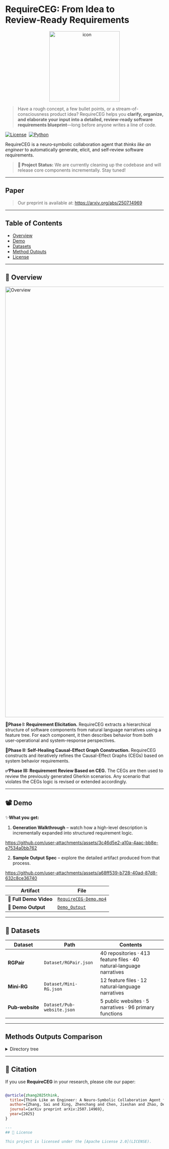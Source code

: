 # RequireCEG: From Idea to Review‑Ready Requirements
<p align="center">
  <img src="https://github.com/user-attachments/assets/e2eebf7b-912b-45f8-bfce-4beb937b0b05"
       alt="icon" width="224" height="224" />
</p>

> Have a rough concept, a few bullet points, or a stream-of-consciousness product idea? RequireCEG helps you **clarify, organize, and elaborate your input into a detailed, review-ready software requirements blueprint**—long before anyone writes a line of code.

[![License](https://img.shields.io/badge/License-Apache_2.0-blue.svg)](LICENSE)  [![Python](https://img.shields.io/badge/Python-3.10%2B-blue.svg)](https://www.python.org)

RequireCEG is a neuro‑symbolic collaboration agent that *thinks like an engineer* to automatically generate, elicit, and self‑review software requirements.

> **🚧 Project Status:** We are currently cleaning up the codebase and will release core components incrementally. Stay tuned!
---
## Paper
> Our preprint is available at: https://arxiv.org/abs/2507.14969
---

## Table of Contents
* [Overview](#overview)
* [Demo](#demo)
* [Datasets](#datasets)
* [Method Outputs](#method-outputs)
* [License](#license)

---
## 🚀 Overview
<img width="2270" height="1369" alt="Overview" src="https://github.com/user-attachments/assets/5c818386-4708-427b-8c87-15d8465dbf49" />

**🔎Phase I: Requirement Elicitation.** RequireCEG extracts a hierarchical structure of software components from natural language narratives using a feature tree. For each component, it then describes behavior from both user-operational and system-response perspectives. 

**🔄Phase II: Self-Healing Causal-Effect Graph Construction.** RequireCEG constructs and iteratively refines the Causal-Effect Graphs (CEGs) based on system behavior requirements. 

**✅Phase III: Requirement Review Based on CEG.** The CEGs are then used to review the previously generated Gherkin scenarios. Any scenario that violates the CEGs logic is revised or extended accordingly.

---

## 📽️ Demo
✨**What you get:**
1. **Generation Walkthrough** – watch how a high-level description is incrementally expanded into structured requirement logic.


https://github.com/user-attachments/assets/3c46d5e2-a10a-4aac-bb8e-e7534a0bb762


2. **Sample Output Spec** – explore the detailed artifact produced from that process.


https://github.com/user-attachments/assets/a68ff539-b728-40ad-87d8-632c8ce36740

| Artifact           | File                                           |
| ------------------ | ---------------------------------------------- |
| 🎥 **Full Demo Video**  | [`RequireCEG-Demo.mp4`](./RequireCEG-Demo.mp4) |
| 📄 **Demo Output** | [`Demo_Output`](./Demo_Output)                 |

---

## 📂 Datasets

| Dataset         | Path                       | Contents                                                             |
| --------------- | -------------------------- | -------------------------------------------------------------------- |
| **RGPair**      | `Dataset/RGPair.json`      | 40 repositories · 413 feature files · 40 natural‑language narratives |
| **Mini‑RG**     | `Dataset/Mini-RG.json`     | 12 feature files · 12 natural‑language narratives                    |
| **Pub‑website** | `Dataset/Pub-website.json` | 5 public websites · 5 narratives · 96 primary functions              |

---

## Methods Outputs Comparison

<details>
<summary>Directory tree</summary>

```text
Methods Output/
├── AgileGen_Outputs/
│   ├── RGPair/
│   └── Mini-RG/
├── CoT_Outputs/
│   ├── RGPair/
│   └── Mini-RG/
├── Gemini-2.5-pro_Outputs/
│   ├── RGPair/
│   └── Mini-RG/
├── MetaGPT_Outputs/
│   ├── RGPair/
│   └── Mini-RG/
├── o3-mini_Outputs/
│   ├── RGPair/
│   └── MiniRG/
├── RequireLite_Outputs/
│   ├── RGPair/
│   └── Mini-RG/
└── RequireCEG_Outputs/
    ├── RGPair/
    └── Mini-RG/
```

</details>

---

## 📜 Citation

If you use **RequireCEG** in your research, please cite our paper:

```bibtex

@article{zhang2025think,
  title={Think Like an Engineer: A Neuro-Symbolic Collaboration Agent for Generative Software Requirements Elicitation and Self-Review},
  author={Zhang, Sai and Xing, Zhenchang and Chen, Jieshan and Zhao, Dehai and Zhu, Zizhong and Zhang, Xiaowang and Feng, Zhiyong and Li, Xiaohong},
  journal={arXiv preprint arXiv:2507.14969},
  year={2025}
}

---
## 📝 License

This project is licensed under the [Apache License 2.0](LICENSE).

